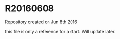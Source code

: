 # R20160608
Repository created on Jun 8th 2016

this file is only a reference for a start. Will update later.
